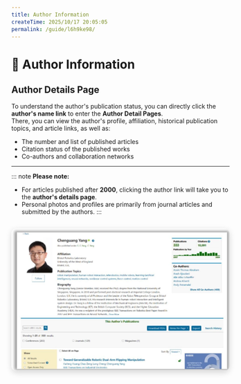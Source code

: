 ```yaml
---
title: Author Information
createTime: 2025/10/17 20:05:05
permalink: /guide/l6h9ke98/
---
```


# 👤 **Author Information**

<div class="border border-gray-200 rounded-2xl shadow-md p-6 bg-gradient-to-br from-white via-blue-50 to-indigo-50 leading-relaxed">

## **Author Details Page**
To understand the author's publication status, you can directly click the **author's name link** to enter the **Author Detail Pages**.  
There, you can view the author's profile, affiliation, historical publication topics, and article links, as well as:

- The number and list of published articles  
- Citation status of the published works  
- Co-authors and collaboration networks  

</div>

---

<div class="border border-gray-200 rounded-2xl shadow-md p-6 bg-gradient-to-br from-white via-indigo-50 to-purple-50 leading-relaxed">

::: note
**Please note:**
* For articles published after **2000**, clicking the author link will take you to the **author's details page**.  
* Personal photos and profiles are primarily from journal articles and submitted by the authors.
:::

</div>

<p align="center">
  <img src="../src/guide/authordetail.jpg" alt="Author Details Page" width="700px" style="border-radius: 12px; box-shadow: 0 4px 14px rgba(0,0,0,0.15); margin-top: 16px;">
</p>
